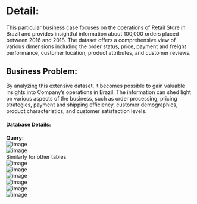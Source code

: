 # Detail:
This particular business case focuses on the operations of Retail Store in Brazil and provides insightful information about 100,000 orders placed between 2016 and 2018. The dataset offers a comprehensive view of various dimensions including the order status, price, payment and freight performance, customer location, product attributes, and customer reviews.

## Business Problem:
By analyzing this extensive dataset, it becomes possible to gain valuable insights into Company’s operations in Brazil. The information can shed light on various aspects of the business, such as order processing, pricing strategies, payment and shipping efficiency, customer demographics, product characteristics, and customer satisfaction levels.

#### Database Details:
**Query:**<br>
![image](https://github.com/IshanSarkar/Portfolio/assets/160044904/07bd3088-4175-4625-9221-b233f0041cb7)<br>
![image](https://github.com/IshanSarkar/Portfolio/assets/160044904/72d5283d-dfd6-4cfd-b1cf-62635d5ac2c9)<br>
Similarly for other tables<br>
![image](https://github.com/IshanSarkar/Portfolio/assets/160044904/baf0afae-6562-4a65-814f-30bc53a6f680)<br>
![image](https://github.com/IshanSarkar/Portfolio/assets/160044904/c048ea9c-50e0-4a57-9330-4b6db06eaa69)<br>
![image](https://github.com/IshanSarkar/Portfolio/assets/160044904/ad6784df-deae-4a2c-b68d-ee07b39ef74f)<br>
![image](https://github.com/IshanSarkar/Portfolio/assets/160044904/3f0e403a-2e64-4865-9035-281606a4b2f4)<br>
![image](https://github.com/IshanSarkar/Portfolio/assets/160044904/b22fdd75-b060-44a3-8c8e-0ae3c7af6972)<br>
![image](https://github.com/IshanSarkar/Portfolio/assets/160044904/bf676bda-cf17-4838-be77-4aff1221c25f)<br>


